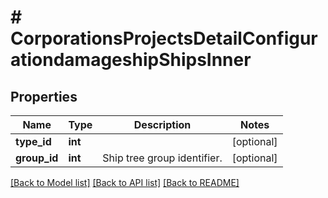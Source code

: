 # # CorporationsProjectsDetailConfigurationdamageshipShipsInner

## Properties

Name | Type | Description | Notes
------------ | ------------- | ------------- | -------------
**type_id** | **int** |  | [optional]
**group_id** | **int** | Ship tree group identifier. | [optional]

[[Back to Model list]](../../README.md#models) [[Back to API list]](../../README.md#endpoints) [[Back to README]](../../README.md)
